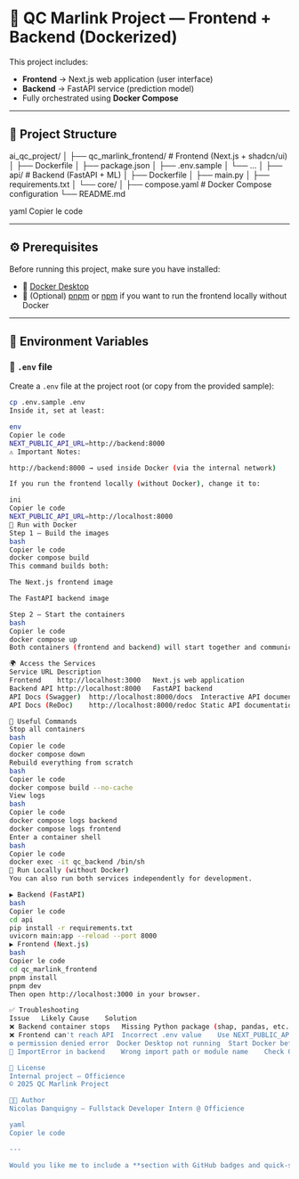 # 🚀 QC Marlink Project — Frontend + Backend (Dockerized)

This project includes:
- **Frontend** → Next.js web application (user interface)
- **Backend** → FastAPI service (prediction model)
- Fully orchestrated using **Docker Compose**

---

## 🧱 Project Structure

ai_qc_project/
│
├── qc_marlink_frontend/ # Frontend (Next.js + shadcn/ui)
│ ├── Dockerfile
│ ├── package.json
│ ├── .env.sample
│ └── ...
│
├── api/ # Backend (FastAPI + ML)
│ ├── Dockerfile
│ ├── main.py
│ ├── requirements.txt
│ └── core/
│
├── compose.yaml # Docker Compose configuration
└── README.md

yaml
Copier le code

---

## ⚙️ Prerequisites

Before running this project, make sure you have installed:

- 🐳 [Docker Desktop](https://www.docker.com/products/docker-desktop/)
- 🧩 (Optional) [pnpm](https://pnpm.io/) or [npm](https://www.npmjs.com/) if you want to run the frontend locally without Docker

---

## 🔐 Environment Variables

### 🧩 `.env` file

Create a `.env` file at the project root (or copy from the provided sample):

```bash
cp .env.sample .env
Inside it, set at least:

env
Copier le code
NEXT_PUBLIC_API_URL=http://backend:8000
⚠️ Important Notes:

http://backend:8000 → used inside Docker (via the internal network)

If you run the frontend locally (without Docker), change it to:

ini
Copier le code
NEXT_PUBLIC_API_URL=http://localhost:8000
🚀 Run with Docker
Step 1 — Build the images
bash
Copier le code
docker compose build
This command builds both:

The Next.js frontend image

The FastAPI backend image

Step 2 — Start the containers
bash
Copier le code
docker compose up
Both containers (frontend and backend) will start together and communicate internally.

🌍 Access the Services
Service	URL	Description
Frontend	http://localhost:3000	Next.js web application
Backend API	http://localhost:8000	FastAPI backend
API Docs (Swagger)	http://localhost:8000/docs	Interactive API documentation
API Docs (ReDoc)	http://localhost:8000/redoc	Static API documentation

🧰 Useful Commands
Stop all containers
bash
Copier le code
docker compose down
Rebuild everything from scratch
bash
Copier le code
docker compose build --no-cache
View logs
bash
Copier le code
docker compose logs backend
docker compose logs frontend
Enter a container shell
bash
Copier le code
docker exec -it qc_backend /bin/sh
🧠 Run Locally (without Docker)
You can also run both services independently for development.

▶️ Backend (FastAPI)
bash
Copier le code
cd api
pip install -r requirements.txt
uvicorn main:app --reload --port 8000
▶️ Frontend (Next.js)
bash
Copier le code
cd qc_marlink_frontend
pnpm install
pnpm dev
Then open http://localhost:3000 in your browser.

✅ Troubleshooting
Issue	Likely Cause	Solution
❌ Backend container stops	Missing Python package (shap, pandas, etc.)	Check and update requirements.txt
❌ Frontend can't reach API	Incorrect .env value	Use NEXT_PUBLIC_API_URL=http://backend:8000
⚙️ permission denied error	Docker Desktop not running	Start Docker before running docker compose up
🐍 ImportError in backend	Wrong import path or module name	Check CMD ["uvicorn", "main:app", ...] in backend Dockerfile

🧾 License
Internal project — Officience
© 2025 QC Marlink Project

👨‍💻 Author
Nicolas Danquigny — Fullstack Developer Intern @ Officience

yaml
Copier le code

---

Would you like me to include a **section with GitHub badges and quick-start command highlights** (for a more polished public-facing README)?